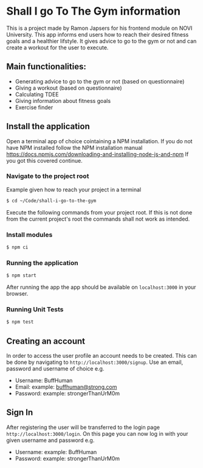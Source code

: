 # Shall I go To The Gym information
This is a project made by Ramon Japsers for his frontend module on NOVI University. 
This app informs end users how to reach their desired fitness goals and a healthier lifstyle. It gives advice to go to the gym or not and can create a workout for the user to execute. 
<!-- add image -->
## Main functionalities:
- Generating advice to go to the gym or not (based on questionnaire)
- Giving a workout (based on questionnaire)
- Calculating TDEE
- Giving information about fitness goals
- Exercise finder

## Install the application
Open a terminal app of choice cointaining a NPM installation. If you do not have NPM installed follow the NPM installation manual https://docs.npmjs.com/downloading-and-installing-node-js-and-npm
If you got this covered continue.
### Navigate to the project root
Example given how to reach your project in a terminal
```bash
$ cd ~/Code/shall-i-go-to-the-gym
```
Execute the following commands from your project root. If this is not done from the current project's root the commands shall not work as intended.
### Install modules
```bash
$ npm ci
```
### Running the application
```bash
$ npm start
```
After running the app the app should be available on `localhost:3000` in your browser.
### Running Unit Tests
```bash
$ npm test
```

## Creating an account
In order to access the user profile an account needs to be created. This can be done by navigating to `http://localhost:3000/signup`. Use an email, password and username of choice e.g.
* Username: BuffHuman
* Email: example: buffhuman@strong.com
* Password: example: strongerThanUrM0m
<!-- image of signup -->
## Sign In
After registering the user will be transferred to the login page `http://localhost:3000/login`. On this page you can now log in with your given username and password e.g.
* Username: example: BuffHuman
* Password: example: strongerThanUrM0m
<!-- image of login -->
